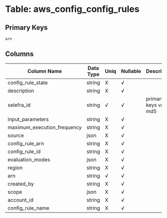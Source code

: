 # Table: aws_config_config_rules

## Primary Keys 

```
arn
```


## Columns 

|  Column Name   |  Data Type  | Uniq | Nullable | Description | 
|  ----  | ----  | ----  | ----  | ---- | 
| config_rule_state | string | X | √ |  | 
| description | string | X | √ |  | 
| selefra_id | string | √ | √ | primary keys value md5 | 
| input_parameters | string | X | √ |  | 
| maximum_execution_frequency | string | X | √ |  | 
| source | json | X | √ |  | 
| config_rule_arn | string | X | √ |  | 
| config_rule_id | string | X | √ |  | 
| evaluation_modes | json | X | √ |  | 
| region | string | X | √ |  | 
| arn | string | √ | √ |  | 
| created_by | string | X | √ |  | 
| scope | json | X | √ |  | 
| account_id | string | X | √ |  | 
| config_rule_name | string | X | √ |  | 


